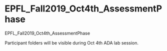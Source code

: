# EPFL_Fall2019_Oct4th_AssessmentPhase
EPFL_Fall2019_Oct4th_AssessmentPhase

Participant folders will be visible during Oct 4th ADA lab session.